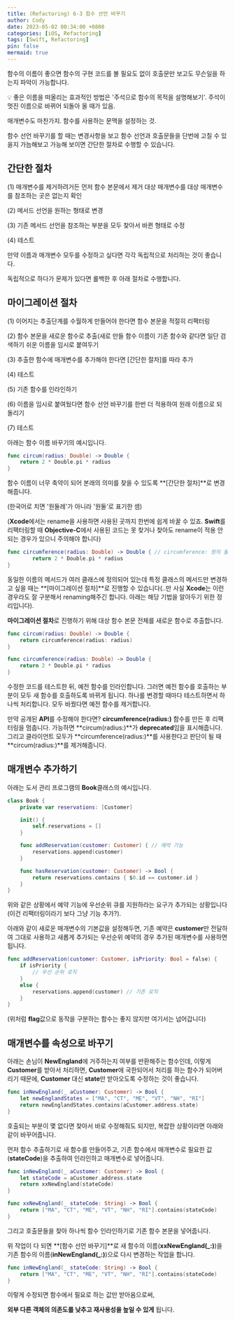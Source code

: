```yaml
---
title: (Refactoring) 6-3 함수 선언 바꾸기
author: Cody
date: 2023-05-02 00:34:00 +0800
categories: [iOS, Refactoring]
tags: [Swift, Refactoring]
pin: false
mermaid: true
---
```

함수의 이름이 좋으면 함수의 구현 코드를 볼 필요도 없이 호출문만 보고도 무슨일을 하는지 파악이 가능합니다.

<aside>
💡 좋은 이름을 떠올리는 효과적인 방법은 '주석으로 함수의 목적을 설명해보기'. 주석이 멋진 이름으로 바뀌어 되돌아 올 때가 있음.

</aside>

매개변수도 마찬가지. 함수를 사용하는 문맥을 설정하는 것.

함수 선언 바꾸기를 할 때는 변경사항을 보고 함수 선언과 호출문들을 단번에 고칠 수 있을지 가늠해보고 가능해 보이면 간단한 절차로 수행할 수 있습니다.

## **간단한 절차**

(1) 매개변수를 제거하려거든 먼저 함수 본문에서 제거 대상 매개변수를 대상 매개변수를 참조하는 곳은 없는지 확인

(2) 메서드 선언을 원하는 형태로 변경

(3) 기존 메서드 선언을 참조하는 부분을 모두 찾아서 바뀐 형태로 수정

(4) 테스트

만약 이름과 매개변수 모두를 수정하고 싶다면 각각 독립적으로 처리하는 것이 좋습니다.

독립적으로 하다가 문제가 있다면 롤백한 후 아래 절차로 수행합니다.

## **마이그레이션 절차**

(1) 이어지는 추출단계를 수월하게 만들어야 한다면 함수 본문을 적절히 리팩터링

(2) 함수 본문을 새로운 함수로 추출(새로 만들 함수 이름이 기존 함수와 같다면 일단 검색하기 쉬운 이름을 임시로 붙여두기

(3) 추출한 함수에 매개변수를 추가해야 한다면 [간단한 절차]를 따라 추가

(4) 테스트

(5) 기존 함수를 인라인하기

(6) 이름을 임시로 붙여뒀다면 함수 선언 바꾸기를 한번 더 적용하여 원래 이름으로 되돌리기

(7) 테스트

아래는 함수 이름 바꾸기의 예시입니다.

```swift
func circum(radius: Double) -> Double {
    return 2 * Double.pi * radius
}
```

함수 이름이 너무 축약이 되어 본래의 의미를 찾을 수 있도록 **[간단한 절차]**로 변경해줍니다.

(한국어로 치면 '원둘레'가 아니라 '원둘'로 표기한 셈)

(**Xcode**에서는 rename을 사용하면 사용된 곳까지 한번에 쉽게 바꿀 수 있죠. **Swift**를 리팩터링할 때 **Objective-C**에서 사용된 코드는 못 찾거나 찾아도 rename이 적용 안 되는 경우가 있으니 주의해야 합니다)

```swift
func circumference(radius: Double) -> Double { // circumference: 원의 둘레
        return 2 * Double.pi * radius
}
```

동일한 이름의 메서드가 여러 클래스에 정의되어 있는데 특정 클래스의 메서드만 변경하고 싶을 때는 **[마이그레이션 절차]**로 진행할 수 있습니다(..만 사실 **Xcode**는 이런 경우라도 잘 구분해서 renaming해주긴 합니다. 아래는 해당 기법을 알아두기 위한 정리입니다).

**마이그레이션 절차**로 진행하기 위해 대상 함수 본문 전체를 새로운 함수로 추출합니다.

```swift
func circum(radius: Double) -> Double {
    return circumference(radius: radius)
}

func circumference(radius: Double) -> Double {
    return 2 * Double.pi * radius
}
```

수정한 코드를 테스트한 뒤, 예전 함수를 인라인합니다. 그러면 예전 함수를 호출하는 부분이 모두 새 함수를 호출하도록 바뀌게 됩니다. 하나를 변경할 때마다 테스트하면서 하나씩 처리합니다. 모두 바꿨다면 예전 함수를 제거합니다.

만약 공개된 **API**를 수정해야 한다면? **circumference(radius:)** 함수를 만든 후 리팩터링을 멈춥니다. 가능하면 **circum(radius:)**가 **deprecated**임을 표시해줍니다. 그리고 클라이언트 모두가 **circumference(radius:)**를 사용한다고 판단이 될 때 **circum(radius:)**를 제거해줍니다.

## **매개변수 추가하기**

아래는 도서 관리 프로그램의 **Book**클래스의 예시입니다.

```swift
class Book {
    private var reservations: [Customer]

    init() {
        self.reservations = []
    }

    func addReservation(customer: Customer) { // 예약 기능
        reservations.append(customer)
    }

    func hasReservation(customer: Customer) -> Bool {
        return reservations.contains { $0.id == customer.id }
    }
}
```

위와 같은 상황에서 예약 기능에 우선순위 큐를 지원하라는 요구가 추가되는 상황입니다(이건 리팩터링이라기 보다 그냥 기능 추가?).

아래와 같이 새로운 매개변수의 기본값을 설정해두면, 기존 예약은 **customer**만 전달하여 그대로 사용하고 새롭게 추가되는 우선순위 예약의 경우 추가된 매개변수를 사용하면 됩니다.

```swift
func addReservation(customer: Customer, isPriority: Bool = false) {
    if isPriority {
        // 우선 순위 로직
    }
    else {
        reservations.append(customer) // 기존 로직
    }
}
```

(위처럼 **flag**값으로 동작을 구분하는 함수는 좋지 않지만 여기서는 넘어갑니다)

## **매개변수를 속성으로 바꾸기**

아래는 손님이 **NewEngland**에 거주하는지 여부를 반환해주는 함수인데, 이렇게 **Customer**를 받아서 처리하면, **Customer**에 국한되어서 처리를 하는 함수가 되어버리기 때문에, **Customer** 대신 **state**만 받아오도록 수정하는 것이 좋습니다.

```swift
func inNewEngland(_ aCustomer: Customer) -> Bool {
    let newEnglandStates = ["MA", "CT", "ME", "VT", "NH", "RI"]
    return newEnglandStates.contains(aCustomer.address.state)
}
```

호출되는 부분이 몇 없다면 찾아서 바로 수정해줘도 되지만, 복잡한 상황이라면 아래와 같이 바꾸어줍니다.

먼저 함수 추출하기로 새 함수를 만들어주고, 기존 함수에서 매개변수로 필요한 값(**stateCode**)을 추출하여 인라인하고 매개변수로 넣어줍니다.

```swift
func inNewEngland(_ aCustomer: Customer) -> Bool {
    let stateCode = aCustomer.address.state
    return xxNewEngland(stateCode)
}

func xxNewEngland(_ stateCode: String) -> Bool {
    return ["MA", "CT", "ME", "VT", "NH", "RI"].contains(stateCode)
}
```

그리고 호출문들을 찾아 하나씩 함수 인라인하기로 기존 함수 본문을 넣어줍니다.

위 작업이 다 되면 **[함수 선언 바꾸기]**로 새 함수의 이름(**xxNewEngland(_:)**)을 기존 함수의 이름(**inNewEngland(_:)**)으로 다시 변경하는 작업을 합니다.

```swift
func inNewEngland(_ stateCode: String) -> Bool {
    return ["MA", "CT", "ME", "VT", "NH", "RI"].contains(stateCode)
}
```

이렇게 수정되면 함수에서 필요로 하는 값만 받아옴으로써,

**외부 다른 객체의 의존도를 낮추고 재사용성을 높일 수 있게** 됩니다.